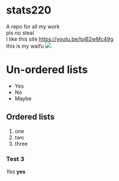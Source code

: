 # stats220
A repo for all my work  
pls no steal  
I like this site https://youtu.be/lpiB2wMc49g  
this is my waifu ![]("https://github.com/cko780/stats220/blob/bc1ca9969397db4117a23595e6f8bf8fa48cb97e/61783b90f5cca5c672d9d3b7_a5cac21e-8879-11e7-bb05-38eaa7374f3c_1200x%20(1).png")

# Un-ordered lists
* Yes
* No
* Maybe

## Ordered lists
1. one
2. two
3. three

### Test 3
*Yes*
**yes**

